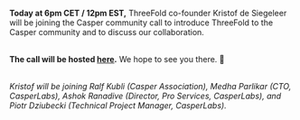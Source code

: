 **Today at 6pm CET / 12pm EST,** ThreeFold co-founder Kristof de Siegeleer will be joining the Casper community call to introduce ThreeFold to the Casper community and to discuss our collaboration.
<br/>
<br/>

**The call will be hosted [here](https://www.youtube.com/watch?v=WYrARTeY3cY).** We hope to see you there. 🙏
<br/>
<br/>

*Kristof will be joining Ralf Kubli (Casper Association), Medha Parlikar (CTO, CasperLabs), Ashok Ranadive (Director, Pro Services, CasperLabs), and Piotr Dziubecki (Technical Project Manager, CasperLabs).*